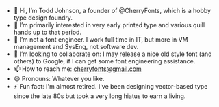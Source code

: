 - 👋 Hi, I’m Todd Johnson, a founder of @CherryFonts, which is a hobby type design foundry.
- 👀 I’m primarily interested in very early printed type and various quill hands up to that period.
- 🌱 I’m not a font engineer. I work full time in IT, but more in VM management and SysEng, not software dev. 
- 💞️ I’m looking to collaborate on: I may release a nice old style font (and others) to Google, if I can get some font engineering assistance.
- 📫 How to reach me: cherryfonts@gmail.com
- 😄 Pronouns: Whatever you like.
- ⚡ Fun fact: I'm almost retired. I've been designing vector-based type since the late 80s but took a very long hiatus to earn a living.

<!---
CherryFonts/CherryFonts is a ✨ special ✨ repository because its `README.md` (this file) appears on your GitHub profile.
You can click the Preview link to take a look at your changes.
--->
